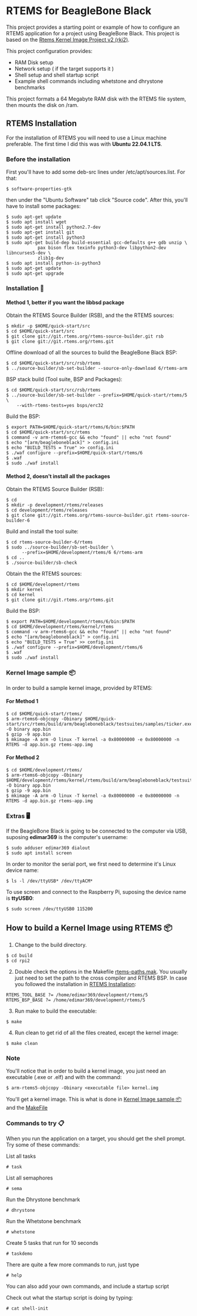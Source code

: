 # RTEMS for BeagleBone Black

This project provides a starting point or example of how to configure an RTEMS application for a project using BeagleBone Black. This project is based on the [Rtems Kernel Image Project v2 (rki2)](https://github.com/alanc98/rki2).

This project configuration provides:

- RAM Disk setup
- Network setup ( if the target supports it )
- Shell setup and shell startup script
- Example shell commands including whetstone and dhrystone benchmarks

This project formats a 64 Megabyte RAM disk with the RTEMS file system, then mounts the disk on /ram.

## RTEMS Installation
For the installation of RTEMS you will need to use a Linux machine preferable. The first time I did this was with **Ubuntu 22.04.1 LTS**.

### Before the installation
First you'll have to add some deb-src lines under /etc/apt/sources.list. For that:
```
$ software-properties-gtk
```
then under the "Ubuntu Software" tab click "Source code".
After this, you'll have to install some packages:
```
$ sudo apt-get update
$ sudo apt install wget
$ sudo apt-get install python2.7-dev
$ sudo apt-get install git
$ sudo apt-get install python3
$ sudo apt-get build-dep build-essential gcc-defaults g++ gdb unzip \
            pax bison flex texinfo python3-dev libpython2-dev libncurses5-dev \
            zlib1g-dev
$ sudo apt install python-is-python3
$ sudo apt-get update
$ sudo apt-get upgrade
```

### Installation 🔧
#### Method 1, better if you want the libbsd package
Obtain the RTEMS Source Builder (RSB), and the the RTEMS sources:
```
$ mkdir -p $HOME/quick-start/src
$ cd $HOME/quick-start/src
$ git clone git://git.rtems.org/rtems-source-builder.git rsb
$ git clone git://git.rtems.org/rtems.git
```
Offline download of all the sources to build the BeagleBone Black BSP:
```
$ cd $HOME/quick-start/src/rsb/rtems
$ ../source-builder/sb-set-builder --source-only-download 6/rtems-arm
```
BSP stack build (Tool suite, BSP and Packages):
```
$ cd $HOME/quick-start/src/rsb/rtems  
$ ../source-builder/sb-set-builder --prefix=$HOME/quick-start/rtems/5 \
    --with-rtems-tests=yes bsps/erc32
```
Build the BSP:
```
$ export PATH=$HOME/quick-start/rtems/6/bin:$PATH
$ cd $HOME/quick-start/src/rtems
$ command -v arm-rtems6-gcc && echo "found" || echo "not found"
$ echo "[arm/beagleboneblack]" > config.ini
$ echo "BUILD_TESTS = True" >> config.ini
$ ./waf configure --prefix=$HOME/quick-start/rtems/6
$ .waf
$ sudo ./waf install
```

#### Method 2, doesn't install all the packages
Obtain the RTEMS Source Builder (RSB):
```
$ cd
$ mkdir -p development/rtems/releases
$ cd development/rtems/releases
$ git clone git://git.rtems.org/rtems-source-builder.git rtems-source-builder-6
```
Build and install the tool suite:
```
$ cd rtems-source-builder-6/rtems 
$ sudo ../source-builder/sb-set-builder \
      --prefix=$HOME/development/rtems/6 6/rtems-arm
$ cd ..
$ ./source-builder/sb-check
```
Obtain the the RTEMS sources:
```
$ cd $HOME/development/rtems
$ mkdir kernel
$ cd kernel
$ git clone git://git.rtems.org/rtems.git
```
Build the BSP:
```
$ export PATH=$HOME/development/rtems/6/bin:$PATH
$ cd $HOME/development/rtems/kernel/rtems
$ command -v arm-rtems6-gcc && echo "found" || echo "not found"
$ echo "[arm/beagleboneblack]" > config.ini
$ echo "BUILD_TESTS = True" >> config.ini
$ ./waf configure --prefix=$HOME/development/rtems/6
$ .waf
$ sudo ./waf install

```
### Kernel Image sample 📦
In order to build a sample kernel image, provided by RTEMS:
#### For Method 1
```
$ cd $HOME/quick-start/rtems/
$ arm-rtems6-objcopy -Obinary $HOME/quick-start/src/rtems/build/arm/beagleboneblack/testsuites/samples/ticker.exe -O binary app.bin
$ gzip -9 app.bin
$ mkimage -A arm -O linux -T kernel -a 0x80000000 -e 0x80000000 -n RTEMS -d app.bin.gz rtems-app.img
```
#### For Method 2
```
$ cd $HOME/development/rtems/
$ arm-rtems6-objcopy -Obinary $HOME/development/rtems/kernel/rtems/build/arm/beagleboneblack/testsuites/samples/ticker.exe -O binary app.bin
$ gzip -9 app.bin
$ mkimage -A arm -O linux -T kernel -a 0x80000000 -e 0x80000000 -n RTEMS -d app.bin.gz rtems-app.img
```
### Extras 🖥️
If the BeagleBone Black is going to be connected to the computer via USB, suposing **edimar369** is the computer's username:
```
$ sudo adduser edimar369 dialout
$ sudo apt install screen
```
	
In order to monitor the serial port, we first need to determine it's Linux device name:
```
$ ls -l /dev/ttyUSB* /dev/ttyACM*
```
	
To use screen and connect to the Raspberry Pi, suposing the device name is **ttyUSB0**:
```
$ sudo screen /dev/ttyUSB0 115200
```

## How to build a Kernel Image using RTEMS 📦
1. Change to the build directory.
```
$ cd build
$ cd rpi2
```

2. Double check the options in the Makefile [rtems-paths.mak](https://github.com/edison369/RTEMS-Raspberry-Pi/blob/main/build/rtems-paths.mak). You usually just need to set the path to the cross compiler and RTEMS BSP. In case you followed the installation in [RTEMS Installation](<#rtems-installation>):
```
RTEMS_TOOL_BASE ?= /home/edimar369/development/rtems/5
RTEMS_BSP_BASE ?= /home/edimar369/development/rtems/5
```

3. Run make to build the executable:
```
$ make 
```

4. Run clean to get rid of all the files created, except the kernel image:
```
$ make clean
```

### Note
You'll notice that in order to build a kernel image, you just need an executable (.exe or .elf) and with the command:
```
$ arm-rtems5-objcopy -Obinary <executable file> kernel.img 
```
You'll get a kernel image. This is what is done in [Kernel Image sample 📦](<#kernel-image-sample->) and the [MakeFile](https://github.com/edison369/RTEMS-Raspberry-Pi/blob/main/build/rpi2/Makefile)

### Commands to try 📋
When you run the application on a target, you should get the shell prompt. Try some of these commands:

List all tasks
```
# task
```

List all semaphores
```
# sema
```

Run the Dhrystone benchmark
```
# dhrystone
```

Run the Whetstone benchmark
```
# whetstone
```

Create 5 tasks that run for 10 seconds
```
# taskdemo
```

There are quite a few more commands to run, just type
```
# help
```

You can also add your own commands, and include a startup script 

Check out what the startup script is doing by typing:
```
# cat shell-init
```

